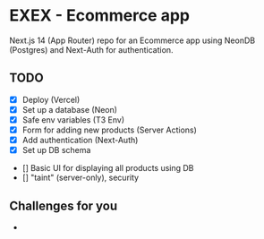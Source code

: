 # EXEX - Ecommerce app

Next.js 14 (App Router) repo for an Ecommerce app using NeonDB (Postgres) and Next-Auth for authentication.

## TODO

- [x] Deploy (Vercel)
- [x] Set up a database (Neon)
- [x] Safe env variables (T3 Env)
- [x] Form for adding new products (Server Actions)
- [x] Add authentication (Next-Auth)
- [x] Set up DB schema
- [] Basic UI for displaying all products using DB
- [] "taint" (server-only), security

## Challenges for you
- 